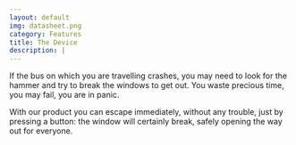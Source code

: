 ```yaml
---
layout: default
img: datasheet.png
category: Features
title: The Device
description: |
---
```

  If the bus on which you are travelling crashes, you may need to look for the hammer and try to break the windows to get out. You waste precious time, you may fail, you are in panic.

  With our product you can escape immediately, without any trouble, just by pressing a button: the window will certainly break, safely opening the way out for everyone. 